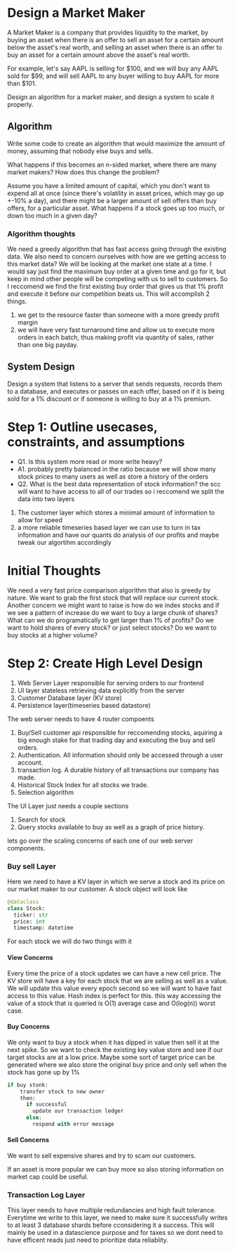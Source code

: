 # Design a Market Maker

A Market Maker is a company that provides liquidity to the market, by
buying an asset when there is an offer to sell an asset for a certain
amount below the asset's real worth, and selling an asset when there is
an offer to buy an asset for a certain amount above the asset's real
worth.

For example, let's say AAPL is selling for $100, and we will buy any
AAPL sold for $99, and will sell AAPL to any buyer willing to buy AAPL
for more than $101.

Design an algorithm for a market maker, and design a system to scale it
properly.

## Algorithm

Write some code to create an algorithm that would maximize the amount of
money, assuming that nobody else buys and sells.

What happens if this becomes an n-sided market, where there are many
market makers? How does this change the problem?

Assume you have a limited amount of capital, which you don't want to
expend all at once (since there's volatility in asset prices, which may
go up +-10% a day), and there might be a larger amount of sell offers
than buy offers, for a particular asset. What happens if a stock goes up
too much, or down too much in a given day?


### Algorithm thoughts
We need a greedy algorithm that has fast access going through the existing data. We also need to concern ourselves with how are we getting access to this market data? 
We will be looking at the market one state at a time. I would say just find the maximum buy order at a given time and go for it, but keep in mind other people will be 
competing with us to sell to customers. So I reccomend we find the first existing buy order that gives us that 1% profit and execute it before our competition beats us. 
This will accomplish 2 things.
1.   we get to the resource faster than someone with a more greedy profit margin
2. we will have very fast turnaround time and allow us to execute more orders in each batch, thus making profit via quantity of sales, rather than one big payday. 

## System Design
Design a system that listens to a server that sends requests, records
them to a database, and executes or passes on each offer, based on if it
is being sold for a 1% discount or if someone is willing to buy at a 1%
premium.

# Step 1: Outline usecases, constraints, and assumptions
- Q1. Is this system more read or more write heavy?
- A1. probably pretty balanced in the ratio because we will show many stock prices to many users as well as store a history of the orders
- Q2. What is the best data representation of stock information? the scc will want to have access to all of our trades so i reccomend we split the data into two layers
1. The customer layer which stores a minimal amount of information to allow for speed
2. a more reliable timeseries based layer we can use to turn in tax information and have our quants do analysis of our profits and maybe tweak our algortihm accordingly



# Initial Thoughts
We need a very fast price comparison algorithm that also is greedy by nature. We want to grab the first stock that will replace our current stock.
Another concern we might want to raise is how do we index stocks and if we see a pattern of increase do we want to buy a large chunk of shares? What
can we do programatically to get larger than 1% of profits? Do we want to hold shares of every stock? or just select stocks? Do we want to buy stocks
at a higher volume?

# Step 2: Create High Level Design
1. Web Server Layer responsible for serving orders to our frontend
2. UI layer stateless retrieving data explicitly from the server
3. Customer Database layer (KV store)
4. Persistence layer(timeseries based datastore)




The web server needs to have 4 router compoents

1. Buy/Sell customer api responsible for reccomending stocks, aquiring a big enough stake for that trading day and executing the buy and sell orders.
2. Authentication. All information should only be accessed through a user account. 
3. transaction log. A durable history of all transactions our company has made.
4. Historical Stock Index for all stocks we trade.
5. Selection algorithm

The UI Layer just needs a couple sections
1. Search for stock
2. Query stocks available to buy as well as a graph of price history.


lets go over the scaling concerns of each one of our web server components.


### Buy sell Layer
Here we need to have a KV layer in which we serve a stock and its price on our market maker to our customer.
A stock object will look like

```python
@dataclass
class Stock:
  ticker: str
  price: int
  timestamp: datetime
```
For each stock we will do two things with it

#### View Concerns
Every time the price of a stock updates we can have a new cell price. The KV store will have a key for each stock that we are selling as well as a value. 
We will update this value every epoch second so we will want to have fast access to this value. Hash index is perfect for this. 
this way accessing the value of a stock that is queried is O(1) average case and O(log(n)) worst case. 
#### Buy Concerns
We only want to buy a stock when it has dipped in value then sell it at the next spike. So we want to check the existing key value store and see if our target stocks are at a low price.
Maybe some sort of target price can be generated where we also store the original buy price and only sell when the stock has gone up by 1%
```python
if buy stonk:
	transfer stock to new owner 
	then:
      if successful
		update our transaction ledger
      else;
		respond with error message
```
#### Sell Concerns
We want to sell expensive shares and try to scam our customers. 

If an asset is more popular we can buy more so also storing information on market cap could be useful.



### Transaction Log Layer
This layer needs to have multiple redundancies and high fault tolerance. Everytime we write to this layer, we need to make sure it successfully writes to at least 3 database shards before cconsidering it a success. This will mainly be used in a datascience purpose and for taxes so we dont need to have efficent reads just need to prioritize data reliablity.
